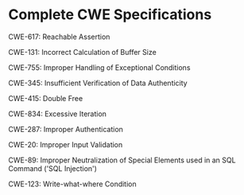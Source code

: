 

# Complete CWE Specifications

CWE-617: Reachable Assertion

CWE-131: Incorrect Calculation of Buffer Size

CWE-755: Improper Handling of Exceptional Conditions

CWE-345: Insufficient Verification of Data Authenticity

CWE-415: Double Free

CWE-834: Excessive Iteration

CWE-287: Improper Authentication

CWE-20: Improper Input Validation

CWE-89: Improper Neutralization of Special Elements used in an SQL Command ('SQL Injection')

CWE-123: Write-what-where Condition